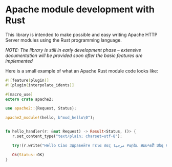 # Apache module development with Rust

This library is intended to make possible and easy writing Apache HTTP Server modules using
the Rust programming language.

*NOTE: The library is still in early development phase – extensive documentation will be provided soon after the basic features are implemented*

Here is a small example of what an Apache Rust module code looks like:

```rust
#![feature(plugin)]
#![plugin(interpolate_idents)]

#[macro_use]
extern crate apache2;

use apache2::{Request, Status};

apache2_module!(hello, b"mod_hello\0");


fn hello_handler(r: &mut Request) -> Result<Status, ()> {
   r.set_content_type("text/plain; charset=utf-8");

   try!(r.write("Hello Ciao Здравейте Γεια σας مرحبا Բարեւ ສະບາຍດີ Ձեզ Բարեւ გამარჯობა"));

   Ok(Status::OK)
}
```

